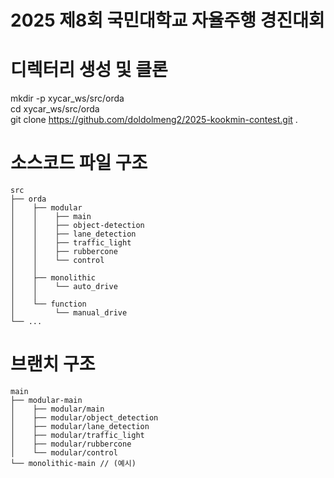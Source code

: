 # 2025 제8회 국민대학교 자율주행 경진대회

# 디렉터리 생성 및 클론
mkdir -p xycar_ws/src/orda  
cd xycar_ws/src/orda  
git clone https://github.com/doldolmeng2/2025-kookmin-contest.git .  

# 소스코드 파일 구조
```
src
├── orda
│    ├── modular
│    │    ├── main
│    │    ├── object-detection
│    │    ├── lane_detection
│    │    ├── traffic_light
│    │    ├── rubbercone
│    │    └── control
│    │
│    ├── monolithic
│    │    └── auto_drive
│    │
│    └── function
│         └── manual_drive
└── ...
```


# 브랜치 구조
```
main
├── modular-main
│    ├── modular/main
│    ├── modular/object_detection
│    ├── modular/lane_detection
│    ├── modular/traffic_light
│    ├── modular/rubbercone
│    └── modular/control
└── monolithic-main // (예시)

```
